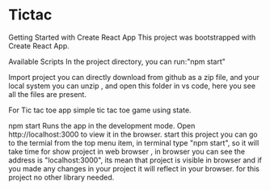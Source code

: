 # Tictac
Getting Started with Create React App
This project was bootstrapped with Create React App.

Available Scripts
In the project directory, you can run:"npm start"

Import project
you can directly download from github as a zip file, and your local system you can unzip , and open this folder in vs code, here you see all the files are present.

For Tic tac toe app
simple tic tac toe game using state.

npm start
Runs the app in the development mode.
Open http://localhost:3000 to view it in the browser. start this project you can go to the termial from the top menu item, in terminal type "npm start", so it will take time for show project in web browser , in browser you can see the address is "localhost:3000", its mean that project is visible in browser and if you made any changes in your project it will reflect in your browser. for this project no other library needed.
